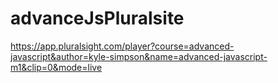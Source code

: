 # advanceJsPluralsite

https://app.pluralsight.com/player?course=advanced-javascript&author=kyle-simpson&name=advanced-javascript-m1&clip=0&mode=live